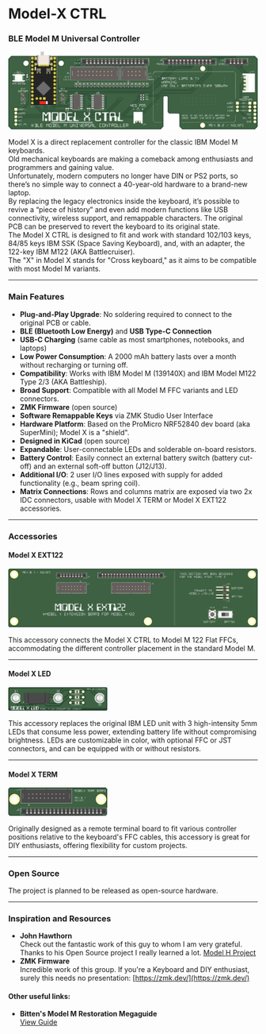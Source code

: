 # **Model-X CTRL**
### **BLE Model M Universal Controller**

![Model X](./Pics/Model%20X%20CTRL%20(Int.Batt.SW)_16b.png)

Model X is a direct replacement controller for the classic IBM Model M keyboards.<br>
Old mechanical keyboards are making a comeback among enthusiasts and programmers and gaining value.<br>
Unfortunately, modern computers no longer have DIN or PS2 ports, so there’s no simple way to connect a 40-year-old hardware to a brand-new laptop.<br>
By replacing the legacy electronics inside the keyboard, it’s possible to revive a “piece of history” and even add modern functions like USB connectivity, wireless support, and remappable characters. The original PCB can be preserved to revert the keyboard to its original state.<br>
The Model X CTRL is designed to fit and work with standard 102/103 keys, 84/85 keys IBM SSK (Space Saving Keyboard), and, with an adapter, the 122-key IBM M122 (AKA Battlecruiser).<br>
The "X" in Model X stands for "Cross keyboard," as it aims to be compatible with most Model M variants.

---

### **Main Features**
  - **Plug-and-Play Upgrade**: No soldering required to connect to the original PCB or cable.
  - **BLE (Bluetooth Low Energy)** and **USB Type-C Connection**
  - **USB-C Charging** (same cable as most smartphones, notebooks, and laptops)
  - **Low Power Consumption**: A 2000 mAh battery lasts over a month without recharging or turning off.
  - **Compatibility**: Works with IBM Model M (139140X) and IBM Model M122 Type 2/3 (AKA Battleship).
  - **Broad Support**: Compatible with all Model M FFC variants and LED connectors.
  - **ZMK Firmware** (open source)
  - **Software Remappable Keys** via ZMK Studio User Interface
  - **Hardware Platform**: Based on the ProMicro NRF52840 dev board (aka SuperMini); Model X is a "shield".
  - **Designed in KiCad** (open source)
  - **Expandable**: User-connectable LEDs and solderable on-board resistors.
  - **Battery Control**: Easily connect an external battery switch (battery cut-off) and an external soft-off button (J12/J13).
  - **Additional I/O**: 2 user I/O lines exposed with supply for added functionality (e.g., beam spring coil).
  - **Matrix Connections**: Rows and columns matrix are exposed via two 2x IDC connectors, usable with Model X TERM or Model X EXT122 accessories.

---

### **Accessories**

#### **Model X EXT122**  
<img src="./Pics/Model%20X%20EXT122%20(J7%202x07)_16b.png" alt="Model X EXT122" width="600">

This accessory connects the Model X CTRL to Model M 122 Flat FFCs, accommodating the different controller placement in the standard Model M.

---

#### **Model X LED**  
<img src="./Pics/Model%20X%20LED_16b.png" alt="Model X LED" width="200">

This accessory replaces the original IBM LED unit with 3 high-intensity 5mm LEDs that consume less power, extending battery life without compromising brightness. LEDs are customizable in color, with optional FFC or JST connectors, and can be equipped with or without resistors.

---

#### **Model X TERM**  
<img src="./Pics/Model%20X%20TERM_16b.png" alt="Model X TERM" width="200">

Originally designed as a remote terminal board to fit various controller positions relative to the keyboard's FFC cables, this accessory is great for DIY enthusiasts, offering flexibility for custom projects.

---

### **Open Source**
The project is planned to be released as open-source hardware.

---

### **Inspiration and Resources**

- **John Hawthorn**  
Check out the fantastic work of this guy to whom I am very grateful. Thanks to his Open Source project I really learned a lot.  [Model H Project](https://modelh.club/)  
- **ZMK Firmware**  
Incredible work of this group. If you're a Keyboard and DIY enthusiast, surely this needs no presentation: [https://zmk.dev/](https://zmk.dev/)  

#### Other useful links:
- **Bitten's Model M Restoration Megaguide**  
  [View Guide](https://photos.google.com/share/AF1QipOkRh4Wn0OBdTQppsHGt_hizKJ_D73hiwTTOsZsvn9ZJFifN0-klXLtLuJNfa2Axg?pli=1&key=OENXSXY5NVk3alZDZ0dCcEMxR05kZHZtaFBqanN3)
